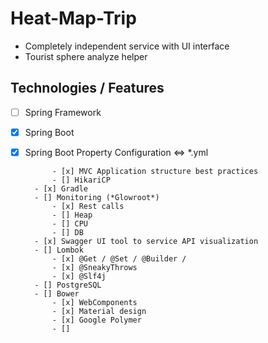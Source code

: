 # Heat-Map-Trip #

* Completely independent service with UI interface
* Tourist sphere analyze helper

## Technologies / Features ## 

- [ ] Spring Framework
- [x] Spring Boot
- [x] Spring Boot Property Configuration <=> *.yml


            - [x] MVC Application structure best practices
            - [] HikariCP   
        - [x] Gradle
        - [] Monitoring (*Glowroot*)
            - [x] Rest calls
            - [] Heap
            - [] CPU
            - [] DB 
        - [x] Swagger UI tool to service API visualization 
        - [] Lombok
            - [x] @Get / @Set / @Builder / 
            - [x] @SneakyThrows
            - [x] @Slf4j
        - [] PostgreSQL 
        - [] Bower 
            - [x] WebComponents
            - [x] Material design
            - [x] Google Polymer   
            - []   